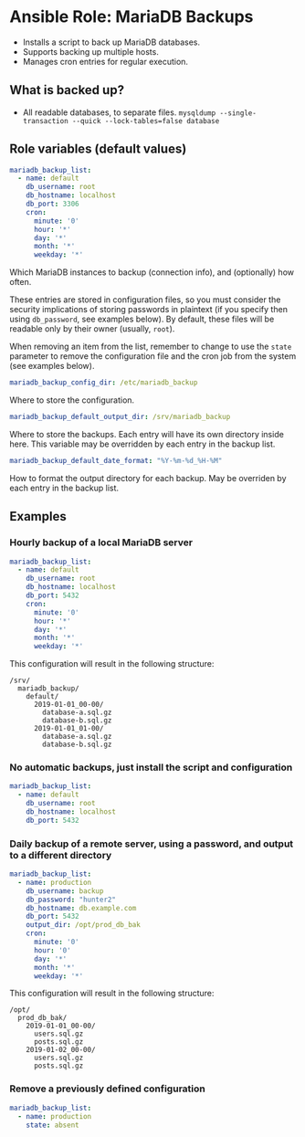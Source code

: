 # Ansible Role: MariaDB Backups

- Installs a script to back up MariaDB databases.
- Supports backing up multiple hosts.
- Manages cron entries for regular execution.


## What is backed up?

- All readable databases, to separate files. `mysqldump --single-transaction --quick --lock-tables=false database`


## Role variables (default values)

~~~yaml
mariadb_backup_list:
  - name: default
    db_username: root
    db_hostname: localhost
    db_port: 3306
    cron:
      minute: '0'
      hour: '*'
      day: '*'
      month: '*'
      weekday: '*'
~~~

Which MariaDB instances to backup (connection info), and (optionally) how
often.

These entries are stored in configuration files, so you must consider the
security implications of storing passwords in plaintext (if you specify then
using `db_password`, see examples below). By default, these files will be
readable only by their owner (usually, `root`).

When removing an item from the list, remember to change to use the `state`
parameter to remove the configuration file and the cron job from the system
(see examples below).

~~~yaml
mariadb_backup_config_dir: /etc/mariadb_backup
~~~

Where to store the configuration.

~~~yaml
mariadb_backup_default_output_dir: /srv/mariadb_backup
~~~

Where to store the backups. Each entry will have its own directory inside
here. This variable may be overridden by each entry in the backup list.

~~~yaml
mariadb_backup_default_date_format: "%Y-%m-%d_%H-%M"
~~~

How to format the output directory for each backup. May be overriden by each
entry in the backup list.

## Examples

### Hourly backup of a local MariaDB server

~~~yaml
mariadb_backup_list:
  - name: default
    db_username: root
    db_hostname: localhost
    db_port: 5432
    cron:
      minute: '0'
      hour: '*'
      day: '*'
      month: '*'
      weekday: '*'
~~~

This configuration will result in the following structure:

~~~
/srv/
  mariadb_backup/
    default/
      2019-01-01_00-00/
        database-a.sql.gz
        database-b.sql.gz
      2019-01-01_01-00/
        database-a.sql.gz
        database-b.sql.gz
~~~

### No automatic backups, just install the script and configuration

~~~yaml
mariadb_backup_list:
  - name: default
    db_username: root
    db_hostname: localhost
    db_port: 5432
~~~

### Daily backup of a remote server, using a password, and output to a different directory

~~~yaml
mariadb_backup_list:
  - name: production
    db_username: backup
    db_password: "hunter2"
    db_hostname: db.example.com
    db_port: 5432
    output_dir: /opt/prod_db_bak
    cron:
      minute: '0'
      hour: '0'
      day: '*'
      month: '*'
      weekday: '*'
~~~

This configuration will result in the following structure:

~~~
/opt/
  prod_db_bak/
    2019-01-01_00-00/
      users.sql.gz
      posts.sql.gz
    2019-01-02_00-00/
      users.sql.gz
      posts.sql.gz
~~~

### Remove a previously defined configuration

~~~yaml
mariadb_backup_list:
  - name: production
    state: absent
~~~
